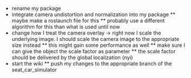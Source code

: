 * rename my package
* integrate camera undistortion and normalization into my package
** maybe make a roslaunch file for this
** probably use a different algorithm for this than what is used until now
* change how I treat the camera overlay -> right now I scale the underlying image. I should scale the camera image to the appropriate size instead
** this might gain some performance as well
** make sure I can give the object the scale factor as parameter
** the scale factor should be delivered by the global localization (nyi)
* start the wiki
** push my changes to the appropriate branch of the seat_car_simulator
